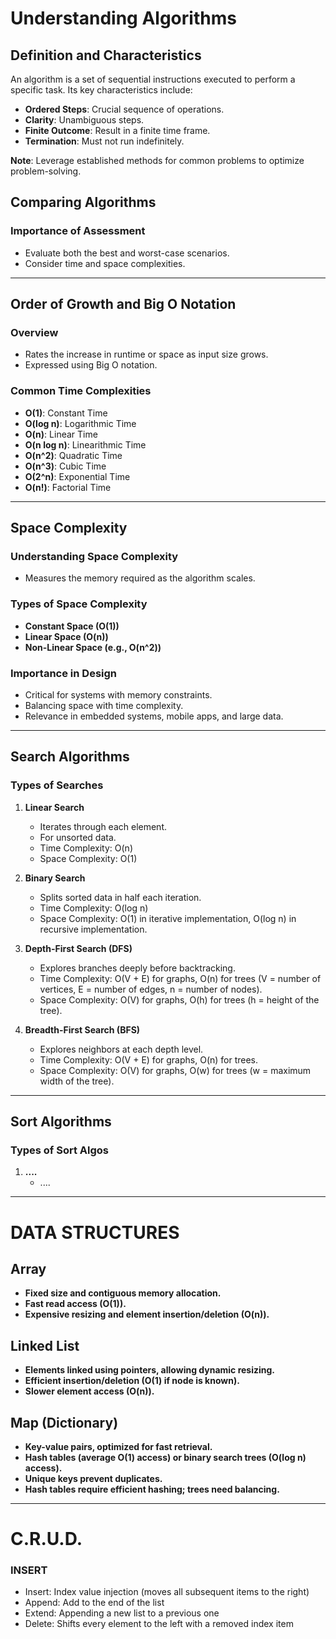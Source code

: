 # Understanding Algorithms

## Definition and Characteristics
An algorithm is a set of sequential instructions executed to perform a specific task. Its key characteristics include:
- **Ordered Steps**: Crucial sequence of operations.
- **Clarity**: Unambiguous steps.
- **Finite Outcome**: Result in a finite time frame.
- **Termination**: Must not run indefinitely.

**Note**: Leverage established methods for common problems to optimize problem-solving.

## Comparing Algorithms

### Importance of Assessment
- Evaluate both the best and worst-case scenarios.
- Consider time and space complexities.
---
## Order of Growth and Big O Notation

### Overview
- Rates the increase in runtime or space as input size grows.
- Expressed using Big O notation.

### Common Time Complexities
- **O(1)**: Constant Time
- **O(log n)**: Logarithmic Time
- **O(n)**: Linear Time
- **O(n log n)**: Linearithmic Time
- **O(n^2)**: Quadratic Time
- **O(n^3)**: Cubic Time
- **O(2^n)**: Exponential Time
- **O(n!)**: Factorial Time

---
## Space Complexity

### Understanding Space Complexity
- Measures the memory required as the algorithm scales.

### Types of Space Complexity
- **Constant Space (O(1))**
- **Linear Space (O(n))**
- **Non-Linear Space (e.g., O(n^2))**

### Importance in Design
- Critical for systems with memory constraints.
- Balancing space with time complexity.
- Relevance in embedded systems, mobile apps, and large data.

---
## Search Algorithms
### Types of Searches

1. **Linear Search**
   - Iterates through each element.
   - For unsorted data.
   - Time Complexity: O(n)
   - Space Complexity: O(1)

2. **Binary Search**
   - Splits sorted data in half each iteration.
   - Time Complexity: O(log n)
   - Space Complexity: O(1) in iterative implementation, O(log n) in recursive implementation.

3. **Depth-First Search (DFS)**
   - Explores branches deeply before backtracking.
   - Time Complexity: O(V + E) for graphs, O(n) for trees (V = number of vertices, E = number of edges, n = number of nodes).
   - Space Complexity: O(V) for graphs, O(h) for trees (h = height of the tree).

4. **Breadth-First Search (BFS)**
   - Explores neighbors at each depth level.
   - Time Complexity: O(V + E) for graphs, O(n) for trees.
   - Space Complexity: O(V) for graphs, O(w) for trees (w = maximum width of the tree).


---

## Sort Algorithms
### Types of Sort Algos

1. **....**
   - ....




---


# DATA STRUCTURES

## Array
- **Fixed size and contiguous memory allocation.**
- **Fast read access (O(1)).**
- **Expensive resizing and element insertion/deletion (O(n)).**

## Linked List
- **Elements linked using pointers, allowing dynamic resizing.**
- **Efficient insertion/deletion (O(1) if node is known).**
- **Slower element access (O(n)).**

## Map (Dictionary)
- **Key-value pairs, optimized for fast retrieval.**
- **Hash tables (average O(1) access) or binary search trees (O(log n) access).**
- **Unique keys prevent duplicates.**
- **Hash tables require efficient hashing; trees need balancing.**




--- 
# C.R.U.D.

### INSERT
- Insert: Index value injection (moves all subsequent items to the right)
- Append: Add to the end of the list
- Extend: Appending a new list to a previous one
- Delete: Shifts every element to the left with a removed index item 




